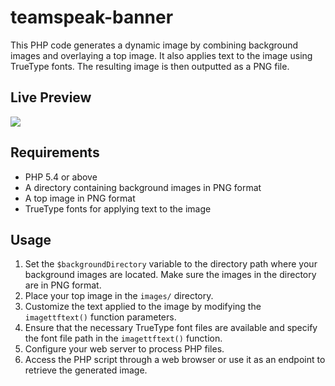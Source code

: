 # teamspeak-banner
This PHP code generates a dynamic image by combining background images and overlaying a top image. It also applies text to the image using TrueType fonts. The resulting image is then outputted as a PNG file.

## Live Preview 

<img src="https://ts.enforcers.lk/banner/image.php">

## Requirements

- PHP 5.4 or above
- A directory containing background images in PNG format
- A top image in PNG format
- TrueType fonts for applying text to the image

## Usage 

1. Set the `$backgroundDirectory` variable to the directory path where your background images are located. Make sure the images in the directory are in PNG format.
2. Place your top image in the `images/` directory.
3. Customize the text applied to the image by modifying the `imagettftext()` function parameters.
4. Ensure that the necessary TrueType font files are available and specify the font file path in the `imagettftext()` function.
5. Configure your web server to process PHP files.
6. Access the PHP script through a web browser or use it as an endpoint to retrieve the generated image.
